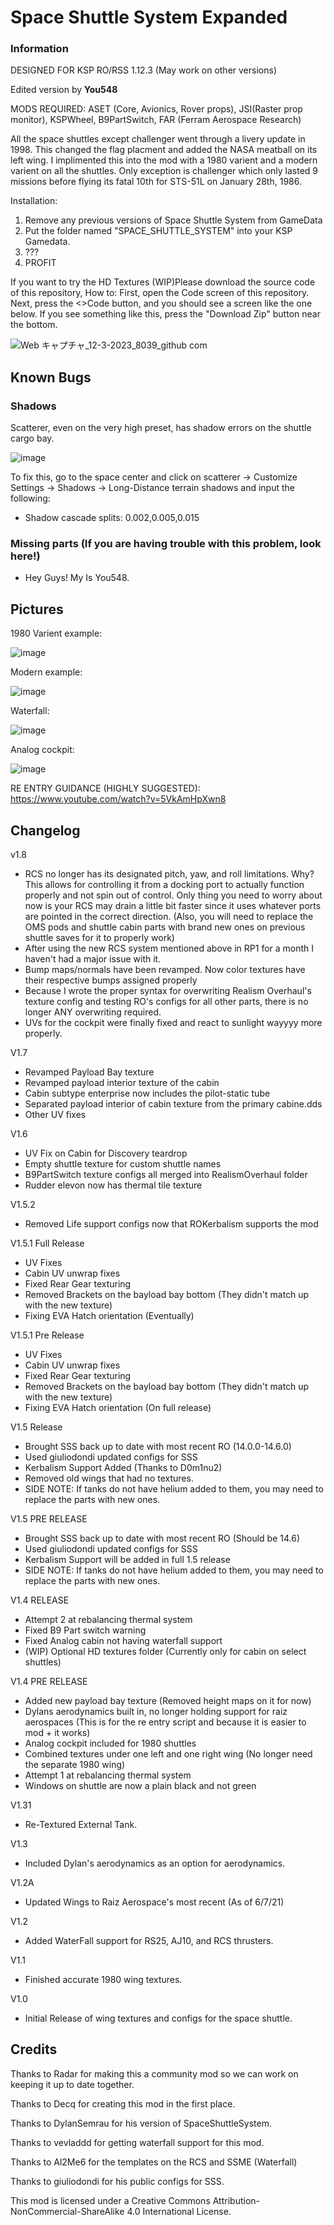 # Space Shuttle System Expanded

### Information

DESIGNED FOR KSP RO/RSS 1.12.3 (May work on other versions)

Edited version by **You548**

MODS REQUIRED: ASET (Core, Avionics, Rover props), JSI(Raster prop monitor), KSPWheel, B9PartSwitch, FAR (Ferram Aerospace Research)

All the space shuttles except challenger went through a livery update in 1998. This changed the flag placment and added the NASA meatball on its left wing. I implimented this into the mod with a 1980 varient and a modern varient on all the shuttles. Only exception is challenger which only lasted 9 missions before flying its fatal 10th for STS-51L on January 28th, 1986.

Installation: 
1. Remove any previous versions of Space Shuttle System from GameData
2. Put the folder named "SPACE_SHUTTLE_SYSTEM" into your KSP Gamedata.
4. ???
5. PROFIT

If you want to try the HD Textures (WIP)Please download the source code of this repository,
How to: First, open the Code screen of this repository.
Next, press the <>Code button, and you should see a screen like the one below.
If you see something like this, press the "Download Zip" button near the bottom.

![Web キャプチャ_12-3-2023_8039_github com](https://user-images.githubusercontent.com/102701854/224515219-2712d482-6e8c-42b9-bb06-055733dfca60.jpeg)


## Known Bugs

### Shadows

Scatterer, even on the very high preset, has shadow errors on the shuttle cargo bay. 

![image](https://user-images.githubusercontent.com/77604027/152667254-8abc0852-8633-48a8-838a-38280458d297.png)

To fix this, go to the space center and click on scatterer ->  Customize Settings -> Shadows -> Long-Distance terrain shadows and input the following:

- Shadow cascade splits: 0.002,0.005,0.015


### Missing parts (If you are having trouble with this problem, look here!)

- Hey Guys! My Is You548.

## Pictures

1980 Varient example:

![image](https://user-images.githubusercontent.com/77604027/125873830-b5fb5244-7fab-4072-9ce4-8dfdba49dc01.png)


Modern example:

![image](https://user-images.githubusercontent.com/77604027/125873844-907d5fb8-f30a-40bc-96b8-f07317793b5c.png)


Waterfall:

![image](https://user-images.githubusercontent.com/77604027/119230950-20c4a480-bae4-11eb-84ee-97c4ff28bbe4.png)

Analog cockpit:

![image](https://user-images.githubusercontent.com/77604027/125873852-e1723aa5-1a5b-4074-b5c0-00f2511f0817.png)


RE ENTRY GUIDANCE (HIGHLY SUGGESTED): https://www.youtube.com/watch?v=5VkAmHpXwn8

## Changelog
v1.8
- RCS no longer has its designated pitch, yaw, and roll limitations. Why? This allows for controlling it from a docking port to actually function properly and not spin out of control. Only thing you need to worry about now is your RCS may drain a little bit faster since it uses whatever ports are pointed in the correct direction. (Also, you will need to replace the OMS pods and shuttle cabin parts with brand new ones on previous shuttle saves for it to properly work)
- After using the new RCS system mentioned above in RP1 for a month I haven't had a major issue with it.
- Bump maps/normals have been revamped. Now color textures have their respective bumps assigned properly
- Because I wrote the proper syntax for overwriting Realism Overhaul's texture config and testing RO's configs for all other parts, there is no longer ANY overwriting required.
- UVs for the cockpit were finally fixed and react to sunlight wayyyy more properly.

V1.7
- Revamped Payload Bay texture
- Revamped payload interior texture of the cabin
- Cabin subtype enterprise now includes the pilot-static tube
- Separated payload interior of cabin texture from the primary cabine.dds
- Other UV fixes

V1.6
- UV Fix on Cabin for Discovery teardrop
- Empty shuttle texture for custom shuttle names
- B9PartSwitch texture configs all merged into RealismOverhaul folder
- Rudder elevon now has thermal tile texture

V1.5.2
- Removed Life support configs now that ROKerbalism supports the mod

V1.5.1 Full Release
- UV Fixes
- Cabin UV unwrap fixes
- Fixed Rear Gear texturing
- Removed Brackets on the bayload bay bottom (They didn't match up with the new texture)
- Fixing EVA Hatch orientation (Eventually)

V1.5.1 Pre Release
- UV Fixes
- Cabin UV unwrap fixes
- Fixed Rear Gear texturing
- Removed Brackets on the bayload bay bottom (They didn't match up with the new texture)
- Fixing EVA Hatch orientation (On full release)

V1.5 Release
- Brought SSS back up to date with most recent RO (14.0.0-14.6.0)
- Used giuliodondi updated configs for SSS
- Kerbalism Support Added (Thanks to D0m1nu2)
- Removed old wings that had no textures.
- SIDE NOTE: If tanks do not have helium added to them, you may need to replace the parts with new ones.

V1.5 PRE RELEASE
- Brought SSS back up to date with most recent RO (Should be 14.6)
- Used giuliodondi updated configs for SSS
- Kerbalism Support will be added in full 1.5 release
- SIDE NOTE: If tanks do not have helium added to them, you may need to replace the parts with new ones.

V1.4 RELEASE
- Attempt 2 at rebalancing thermal system
- Fixed B9 Part switch warning
- Fixed Analog cabin not having waterfall support
- (WIP) Optional HD textures folder (Currently only for cabin on select shuttles)

V1.4 PRE RELEASE
- Added new payload bay texture (Removed height maps on it for now)
- Dylans aerodynamics built in, no longer holding support for raiz aerospaces (This is for the re entry script and because it is easier to mod + it works)
- Analog cockpit included for 1980 shuttles
- Combined textures under one left and one right wing (No longer need the separate 1980 wing)
- Attempt 1 at rebalancing thermal system
- Windows on shuttle are now a plain black and not green

V1.31
- Re-Textured External Tank.

V1.3
- Included Dylan's aerodynamics as an option for aerodynamics.

V1.2A
- Updated Wings to Raiz Aerospace's most recent (As of 6/7/21)

V1.2

- Added WaterFall support for RS25, AJ10, and RCS thrusters.

V1.1

- Finished accurate 1980 wing textures.


V1.0

- Initial Release of wing textures and configs for the space shuttle.



## Credits
Thanks to Radar for making this a community mod so we can work on keeping it up to date together.

Thanks to Decq for creating this mod in the first place.

Thanks to DylanSemrau for his version of SpaceShuttleSystem.

Thanks to vevladdd for getting waterfall support for this mod.

Thanks to Al2Me6 for the templates on the RCS and SSME (Waterfall)

Thanks to giuliodondi for his public configs for SSS.


This mod is licensed under a Creative Commons Attribution-NonCommercial-ShareAlike 4.0 International License.

